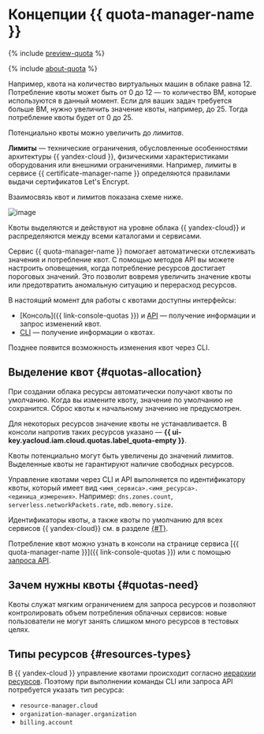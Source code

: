 # Концепции {{ quota-manager-name }}

{% include [preview-quota](../../_includes/quota-manager/preview-quota.md) %}

{% include [about-quota](../../_includes/quota-manager/about-quota.md) %}

Например, квота на количество виртуальных машин в облаке равна 12. Потребление квоты может быть от 0 до 12 — то количество ВМ, которые используются в данный момент. Если для ваших задач требуется больше ВМ, нужно увеличить значение квоты, например, до 25. Тогда потребление квоты будет от 0 до 25.

Потенциально квоты можно увеличить до _лимитов_.

**Лимиты** — технические ограничения, обусловленные особенностями архитектуры {{ yandex-cloud }}, физическими характеристиками оборудования или внешними ограничениями. Например, лимиты в сервисе {{ certificate-manager-name }} определяются правилами выдачи сертификатов Let's Encrypt.

Взаимосвязь квот и лимитов показана схеме ниже.

![image](../../_assets/quota-manager/quotas-limits.svg)

Квоты выделяются и действуют на уровне облака {{ yandex-cloud}} и распределяются между всеми каталогами и сервисами.

Сервис {{ quota-manager-name }} помогает автоматически отслеживать значения и потребление квот. С помощью методов API вы можете настроить оповещения, когда потребление ресурсов достигает пороговых значений. Это позволит вовремя увеличить значение квоты или предотвратить аномальную ситуацию и перерасход ресурсов.

В настоящий момент для работы с квотами доступны интерфейсы: 

* [Консоль]({{ link-console-quotas }}) и [API](../../quota-manager/api-ref/authentication.md) — получение информации и запрос изменений квот.
* [CLI](cli-ref/) — получение информации о квотах.

Позднее появится возможность изменения квот через CLI.

## Выделение квот {#quotas-allocation}

При создании облака ресурсы автоматически получают квоты по умолчанию. Когда вы измените квоту, значение по умолчанию не сохранится. Сброс квоты к начальному значению не предусмотрен.

Для некоторых ресурсов значение квоты не устанавливается. В консоли напротив таких ресурсов указано — **{{ ui-key.yacloud.iam.cloud.quotas.label_quota-empty }}**.

Квоты потенциально могут быть увеличены до значений лимитов. Выделенные квоты не гарантируют наличие свободных ресурсов.

Управление квотами через CLI и API выполняется по идентификатору квоты, который имеет вид `<имя_сервиса>.<имя_ресурса>.<единица_измерения>`. Например: `dns.zones.count`, `serverless.networkPackets.rate`, `mdb.memory.size`. 

Идентификаторы квоты, а также квоты по умолчанию для всех сервисов {{ yandex-cloud}} см. в разделе [{#T}](../../overview/concepts/quotas-limits.md#quotas-limits-default).

Потребление квот можно узнать в консоли на странице сервиса [{{ quota-manager-name }}]({{ link-console-quotas }}) или с помощью [запроса API](../operations/list-quotas.md).

## Зачем нужны квоты {#quotas-need}

Квоты служат мягким ограничением для запроса ресурсов и позволяют контролировать объем потребления облачных сервисов: новые пользователи не могут занять слишком много ресурсов в тестовых целях.

## Типы ресурсов {#resources-types}

В {{ yandex-cloud }} управление квотами происходит согласно [иерархии ресурсов](../../resource-manager/concepts/resources-hierarchy.md). Поэтому при выполнении команды CLI или запроса API потребуется указать тип ресурса:

* `resource-manager.cloud`
* `organization-manager.organization`
* `billing.account`